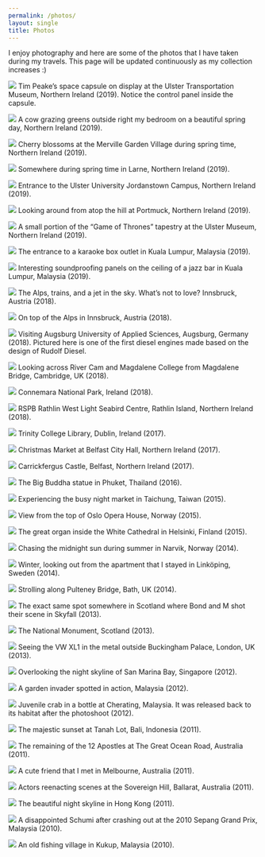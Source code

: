 ```yaml
---
permalink: /photos/
layout: single
title: Photos
---
```


I enjoy photography and here are some of the photos that I have taken during my travels. This page will be updated continuously as my collection increases :)

![](/assets/Photos/TimPeake.jpg)
Tim Peake’s space capsule on display at the Ulster Transportation Museum, Northern Ireland (2019). Notice the control panel inside the capsule.


![](/assets/Photos/Cow.jpg)
A cow grazing greens outside right my bedroom on a beautiful spring day, Northern Ireland (2019).

![](/assets/Photos/Sakura.jpg)
Cherry blossoms at the Merville Garden Village during spring time, Northern Ireland (2019).

![](/assets/Photos/Larne.jpg)
Somewhere during spring time in Larne, Northern Ireland (2019).

![](/assets/Photos/Ulster.jpg)
Entrance to the Ulster University Jordanstown Campus, Northern Ireland (2019).

![](/assets/Photos/Islandmagee.jpg)
Looking around from atop the hill at Portmuck, Northern Ireland (2019).

![](/assets/Photos/GoT.jpg)
A small portion of the “Game of Thrones” tapestry at the Ulster Museum, Northern Ireland (2019).

![](/assets/Photos/Karaoke.jpg)
The entrance to a karaoke box outlet in Kuala Lumpur, Malaysia (2019).

![](/assets/Photos/Ceiling.jpg)
Interesting soundproofing panels on the ceiling of a jazz bar in Kuala Lumpur, Malaysia (2019).

![](/assets/Photos/InnsbruckTrain.jpg)
The Alps, trains, and a jet in the sky. What’s not to love? Innsbruck, Austria (2018).

![](/assets/Photos/Alps.jpg)
On top of the Alps in Innsbruck, Austria (2018).

![](/assets/Photos/Diesel.jpg)
Visiting Augsburg University of Applied Sciences, Augsburg, Germany (2018). Pictured here is one of the first diesel engines made based on the design of Rudolf Diesel.

![](/assets/Photos/Cambridge.jpg)
Looking across River Cam and Magdalene College from Magdalene Bridge, Cambridge, UK (2018).

![](/assets/Photos/Connemara.jpg)
Connemara National Park, Ireland (2018).

![](/assets/Photos/Rathlin.jpg)
RSPB Rathlin West Light Seabird Centre, Rathlin Island, Northern Ireland (2018).

![](/assets/Photos/Trinity.jpg)
Trinity College Library, Dublin, Ireland (2017).

![](/assets/Photos/Belfast.jpg)
Christmas Market at Belfast City Hall, Northern Ireland (2017).

![](/assets/Photos/CarrickCastle.jpg)
Carrickfergus Castle, Belfast, Northern Ireland (2017).

![](/assets/Photos/Buddha.jpg)
The Big Buddha statue in Phuket, Thailand (2016).

![](/assets/Photos/Taiwan.jpg)
Experiencing the busy night market in Taichung, Taiwan (2015).

![](/assets/Photos/Oslo.jpg)
View from the top of Oslo Opera House, Norway (2015).

![](/assets/Photos/Helsinki.jpg)
The great organ inside the White Cathedral in Helsinki, Finland (2015).

![](/assets/Photos/Volvo.jpg)
Chasing the midnight sun during summer in Narvik, Norway (2014).

![](/assets/Photos/Rosengatan.jpg)
Winter, looking out from the apartment that I stayed in Linköping, Sweden (2014).

![](/assets/Photos/Bath.jpg)
Strolling along Pulteney Bridge, Bath, UK (2014).

![](/assets/Photos/Scotland.jpg)
The exact same spot somewhere in Scotland where Bond and M shot their scene in Skyfall (2013).

![](/assets/Photos/NationalMonument.jpg)
The National Monument, Scotland (2013).

![](/assets/Photos/VW.jpg)
Seeing the VW XL1 in the metal outside Buckingham Palace, London, UK (2013).

![](/assets/Photos/Singapore.jpg)
Overlooking the night skyline of San Marina Bay, Singapore (2012).

![](/assets/Photos/Hopper.jpg)
A garden invader spotted in action, Malaysia (2012).

![](/assets/Photos/Crab.jpg)
Juvenile crab in a bottle at Cherating, Malaysia. It was released back to its habitat after the photoshoot (2012).

![](/assets/Photos/Bali.jpg)
The majestic sunset at Tanah Lot, Bali, Indonesia (2011).

![](/assets/Photos/TwelveApostles.jpg)
The remaining of the 12 Apostles at The Great Ocean Road, Australia (2011).

![](/assets/Photos/Kangaroo.jpg)
A cute friend that I met in Melbourne, Australia (2011).

![](/assets/Photos/Ballarat.jpg)
Actors reenacting scenes at the Sovereign Hill, Ballarat, Australia (2011).

![](/assets/Photos/HK.jpg)
The beautiful night skyline in Hong Kong (2011).

![](/assets/Photos/Schumi.jpg)
A disappointed Schumi after crashing out at the 2010 Sepang Grand Prix, Malaysia (2010).

![](/assets/Photos/Kukup.jpg)
An old fishing village in Kukup, Malaysia (2010).

